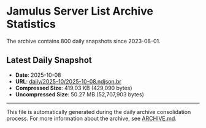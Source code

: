 # Jamulus Server List Archive Statistics

The archive contains 800 daily snapshots since 2023-08-01.

## Latest Daily Snapshot

- **Date**: 2025-10-08
- **URL**: [daily/2025-10/2025-10-08.ndjson.br](https://jamulus-archive.ap-south-1.linodeobjects.com/main/daily/2025-10/2025-10-08.ndjson.br)
- **Compressed Size**: 419.03 KB (429,090 bytes)
- **Uncompressed Size**: 50.27 MB (52,707,903 bytes)

---

This file is automatically generated during the daily archive consolidation process.
For more information about the archive, see [ARCHIVE.md](ARCHIVE.md).
